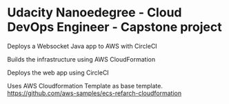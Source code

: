 # Udacity Nanoedegree - Cloud DevOps Engineer - Capstone project


Deploys a Websocket Java app to AWS with CircleCI

Builds the infrastructure using AWS CloudFormation

Deploys the web app using CircleCI

Uses AWS Cloudformation Template as base template. https://github.com/aws-samples/ecs-refarch-cloudformation
